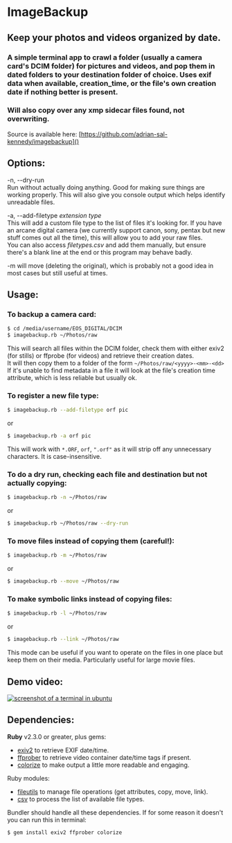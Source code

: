 # ImageBackup

## Keep your photos and videos organized by date.

### A simple terminal app to crawl a folder (usually a camera card's DCIM folder) for pictures and videos, and pop them in dated folders to your destination folder of choice. Uses exif data when available, creation_time, or the file's own creation date if nothing better is present.  
### Will also copy over any xmp sidecar files found, not overwriting.

Source is available here: [https://github.com/adrian-sal-kennedy/imagebackup]()

## Options:
-n, --dry-run  
Run without actually doing anything. Good for making sure things are working properly. This will also give you console output which helps identify unreadable files.

-a, --add-filetype *extension* *type*  
This will add a custom file type to the list of files it's looking for. If you have an arcane digital camera (we currently support canon, sony, pentax but new stuff comes out all the time), this will allow you to add your raw files.  
You can also access *filetypes.csv* and add them manually, but ensure there's a blank line at the end or this program may behave badly.

-m will move (deleting the original), which is probably not a good idea in most cases but still useful at times.

## Usage:

### To backup a camera card:

```bash
$ cd /media/username/EOS_DIGITAL/DCIM
$ imagebackup.rb ~/Photos/raw
```

This will search all files within the DCIM folder, check them with either exiv2 (for stills) or ffprobe (for videos) and retrieve their creation dates.  
It will then copy them to a folder of the form ```~/Photos/raw/<yyyy>-<mm>-<dd>```  
If it's unable to find metadata in a file it will look at the file's creation time attribute, which is less reliable but usually ok.

### To register a new file type:

```bash
$ imagebackup.rb --add-filetype orf pic
```
or
```bash
$ imagebackup.rb -a orf pic
```
This will work with ```*.ORF```, ```orf```, ```".orf"``` as it will strip off any unnecessary characters. It is case-insensitive.

### To do a dry run, checking each file and destination but not actually copying:

```bash
$ imagebackup.rb -n ~/Photos/raw
```
or
```bash
$ imagebackup.rb ~/Photos/raw --dry-run
```

### To move files instead of copying them (careful!):
```bash
$ imagebackup.rb -m ~/Photos/raw
```
or
```bash
$ imagebackup.rb --move ~/Photos/raw
```

### To make symbolic links instead of copying files:
```bash
$ imagebackup.rb -l ~/Photos/raw
```
or
```bash
$ imagebackup.rb --link ~/Photos/raw
```
This mode can be useful if you want to operate on the files in one place but keep them on their media. Particularly useful for large movie files.

## Demo video:

[![screenshot of a terminal in ubuntu](https://i.vimeocdn.com/video/872585720_640.jpg)](https://vimeo.com/403201846)


## Dependencies:

**Ruby** v2.3.0 or greater, plus gems:
  - [exiv2](https://rubygems.org/gems/exiv2/versions/0.0.8) to retrieve EXIF date/time.
  - [ffprober](https://github.com/beanieboi/ffprober) to retrieve video container date/time tags if present.
  - [colorize](https://github.com/fazibear/colorize) to make output a little more readable and engaging.

Ruby modules:
  - [fileutils](https://ruby-doc.org/stdlib-2.4.1/libdoc/fileutils/rdoc/FileUtils.html) to manage file operations (get attributes, copy, move, link).
  - [csv](https://ruby-doc.org/stdlib-2.6.1/libdoc/csv/rdoc/CSV.html) to process the list of available file types.

Bundler should handle all these dependencies. If for some reason it doesn't you can run this in terminal:  
```bash
$ gem install exiv2 ffprober colorize
```
